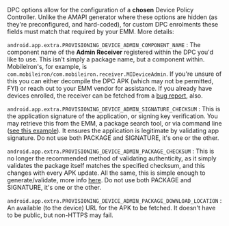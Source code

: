 DPC options allow for the configuration of a **chosen** Device Policy Controller. Unlike the AMAPI generator where these options are hidden (as they're preconfigured, and hard-coded), for custom DPC enrolments these fields must match that required by your EMM. More details:

`android.app.extra.PROVISIONING_DEVICE_ADMIN_COMPONENT_NAME`
    : The component name of the **Admin Receiver** registered within the DPC you'd like to use. This isn't simply a package name, but a component within. MobileIron's, for example, is `com.mobileiron/com.mobileiron.receiver.MIDeviceAdmin`. If you're unsure of this you can either decompile the DPC APK (which may not be permitted, FYI) or reach out to your EMM vendor for assistance. If you already have devices enrolled, the receiver can be fetched from a [bug report](/android/how-to-capture-device-logs/), also.

`android.app.extra.PROVISIONING_DEVICE_ADMIN_SIGNATURE_CHECKSUM`
    : This is the application signature of the application, or signing key verification. You may retrieve this from the EMM, a package search tool, or via command line ([see this example](https://stackoverflow.com/questions/44836891/how-do-i-get-the-signature-checksum-of-my-apk)). It ensures the application is legitimate by validating app signature. Do not use both PACKAGE and SIGNATURE, it's one or the other.

`android.app.extra.PROVISIONING_DEVICE_ADMIN_PACKAGE_CHECKSUM`
    : This is no longer the recommended method of validating authenticity, as it simply validates the package itself matches the specified checksum, and this changes with every APK update. All the same, this is simple enough to generate/validate, more info [here](/android/manual-android-enterprise-work-managed-qr-code-generation-for-mobileiron/#validate-the-checksum). Do not use both PACKAGE and SIGNATURE, it's one or the other.

`android.app.extra.PROVISIONING_DEVICE_ADMIN_PACKAGE_DOWNLOAD_LOCATION`
    : An available (to the device) URL for the APK to be fetched. It doesn't have to be public, but non-HTTPS may fail.

